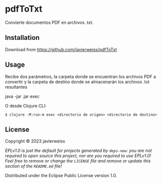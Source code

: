 # pdfToTxt

Convierte documentos PDF en archivos .txt.

## Installation

Download from https://github.com/javierweiss/pdfToTxt

## Usage

Recibe dos parámetros, la carpeta donde se encuentran los archivos PDF a convertir y la carpeta de destino donde se almacenarán los archivos .txt resultantes

java -jar <nombre-del-jar>.jar exec <directorio de origen> <directorio de destino>

O desde Clojure CLI:

    $ clojure -M:run-m exec <directorio de origen> <directorio de destino>

## License

Copyright © 2023 javierweiss

_EPLv1.0 is just the default for projects generated by `deps-new`: you are not_
_required to open source this project, nor are you required to use EPLv1.0!_
_Feel free to remove or change the `LICENSE` file and remove or update this_
_section of the `README.md` file!_

Distributed under the Eclipse Public License version 1.0.
